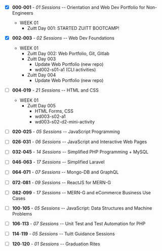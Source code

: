- [x] **000**-**001** - _01 Sessions_ -- Orientation and Web Dev Portfolio for Non-Engineers

  - WEEK 01
    - Zuitt Day 001: STARTED ZUITT BOOTCAMP!

- [x] **002**-**003** - _02 Sessions_ -- Web Dev Foundations

  - WEEK 01
    - Zuitt Day 002: Web Portfolio, Git, Gitlab
    - Zuitt Day 003
      - Update Web Portfolio (new repo)
      - wd002-s01-a1 (CLI activities)
    - Zuitt Day 004
      - Update Web Portfolio (new repo)

- [ ] **004**-**019** - _21 Sessions_ -- HTML and CSS

  - WEEK 01
    - Zuitt Day 005
      - HTML Forms, CSS
      - wd003-s02-a1
      - wd003-s02-d2-mini-activity

- [ ] **020**-**025** - _05 Sessions_ -- JavaScript Programming
- [ ] **026**-**031** - _06 Sessions_ -- JavaScript and Interactive Web Pages
- [ ] **032**-**045** - _14 Sessions_ -- Simplified PHP Programming + MySQL
- [ ] **046**-**063** - _17 Sessions_ -- Simplified Laravel
- [ ] **064**-**071** - _07 Sessions_ -- Mongo-DB and GraphQL
- [ ] **072**-**081** - _09 Sessions_ -- ReactJS for MERN-G
- [ ] **082**-**099** - _17 Sessions_ -- MERN-G and eCommerce Business Use Cases
- [ ] **100**-**105** - _05 Sessions_ -- JavaScript: Data Structures and Machine Problems
- [ ] **106**-**113** - _07 Sessions_ -- Unit Test and Test Automation for PHP
- [ ] **114**-**119** - _05 Sessions_ -- Tuitt Guidance Sessions
- [ ] **120**-**120** - _01 Sessions_ -- Graduation Rites
